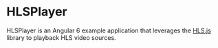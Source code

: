 # HLSPlayer

HLSPlayer is an Angular 6 example application that leverages the [HLS.js](https://video-dev.github.io/hls.js/docs/html/) library to playback HLS video sources.
